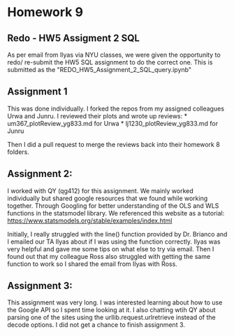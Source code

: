 # Homework 9

## Redo - HW5 Assigment 2 SQL

As per email from Ilyas via NYU classes, we were given the opportunity to redo/ re-submit the HW5 SQL assignment to do the correct one. This is submitted as the "REDO_HW5_Assignment_2_SQL_query.ipynb"

## Assignment 1

This was done individually. I forked the repos from my assigned colleagues Urwa and Junru. I reviewed their plots and wrote up reviews:
    * um367_plotReview_yg833.md for Urwa
    * lj1230_plotReview_yg833.md for Junru
    
Then I did a pull request to merge the reviews back into their homework 8 folders. 

## Assignment 2:

I worked with QY (qg412) for this assignment. We mainly worked individually but shared google resources that we found while working together. Through Googling for better understanding of the OLS and WLS functions in the statsmodel library. We referenced this website as a tutorial: https://www.statsmodels.org/stable/examples/index.html

Initially, I really struggled with the line() function provided by Dr. Brianco and I emailed our TA Ilyas about if I was using the function correctly. Ilyas was very helpful and gave me some tips on what else to try via email. Then I found out that my colleague Ross also struggled with getting the same function to work so I shared the email from Ilyas with Ross.

## Assignment 3: 

This assignment was very long. I was interested learning about how to use the Google API so I spent time looking at it. I also chatting wtih QY about parsing one of the sites using the urllib.request.urlretrieve instead of the decode options. I did not get a chance to finish assignment 3. 